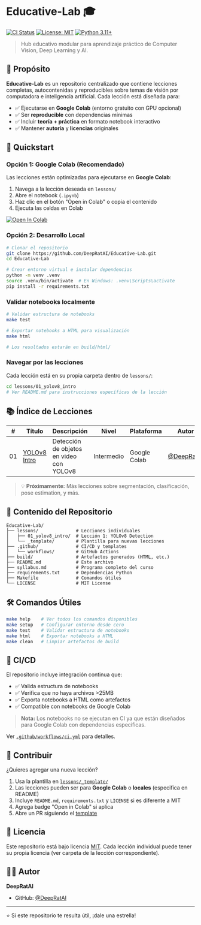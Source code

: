 # Educative-Lab 🎓

[![CI Status](https://github.com/DeepRatAI/Educative-Lab/actions/workflows/ci.yml/badge.svg)](https://github.com/DeepRatAI/Educative-Lab/actions/workflows/ci.yml)
[![License: MIT](https://img.shields.io/badge/License-MIT-yellow.svg)](https://opensource.org/licenses/MIT)
[![Python 3.11+](https://img.shields.io/badge/python-3.11+-blue.svg)](https://www.python.org/downloads/)

> Hub educativo modular para aprendizaje práctico de Computer Vision, Deep Learning y AI.

## 🎯 Propósito

**Educative-Lab** es un repositorio centralizado que contiene lecciones completas, autocontenidas y reproducibles sobre temas de visión por computadora e inteligencia artificial. Cada lección está diseñada para:

- ✅ Ejecutarse en **Google Colab** (entorno gratuito con GPU opcional)
- ✅ Ser **reproducible** con dependencias mínimas
- ✅ Incluir **teoría + práctica** en formato notebook interactivo
- ✅ Mantener **autoría** y **licencias** originales

## 🚀 Quickstart

### Opción 1: Google Colab (Recomendado)

Las lecciones están optimizadas para ejecutarse en **Google Colab**:

1. Navega a la lección deseada en `lessons/`
2. Abre el notebook (`.ipynb`)
3. Haz clic en el botón "Open in Colab" o copia el contenido
4. Ejecuta las celdas en Colab

[![Open In Colab](https://colab.research.google.com/assets/colab-badge.svg)](https://colab.research.google.com/github/DeepRatAI/Educative-Lab/blob/main/lessons/01_yolov8_intro/Yolov8_Detector.ipynb)

### Opción 2: Desarrollo Local

```bash
# Clonar el repositorio
git clone https://github.com/DeepRatAI/Educative-Lab.git
cd Educative-Lab

# Crear entorno virtual e instalar dependencias
python -m venv .venv
source .venv/bin/activate  # En Windows: .venv\Scripts\activate
pip install -r requirements.txt
```

### Validar notebooks localmente

```bash
# Validar estructura de notebooks
make test

# Exportar notebooks a HTML para visualización
make html

# Los resultados estarán en build/html/
```

### Navegar por las lecciones

Cada lección está en su propia carpeta dentro de `lessons/`:

```bash
cd lessons/01_yolov8_intro
# Ver README.md para instrucciones específicas de la lección
```

## 📚 Índice de Lecciones

| #   | Título                                   | Descripción                              | Nivel      | Plataforma    | Autor                                      |
| --- | ---------------------------------------- | ---------------------------------------- | ---------- | ------------- | ------------------------------------------ |
| 01  | [YOLOv8 Intro](lessons/01_yolov8_intro/) | Detección de objetos en video con YOLOv8 | Intermedio | Google Colab  | [@DeepRatAI](https://github.com/DeepRatAI) |

> 💡 **Próximamente:** Más lecciones sobre segmentación, clasificación, pose estimation, y más.

## 📖 Contenido del Repositorio

```
Educative-Lab/
├── lessons/              # Lecciones individuales
│   ├── 01_yolov8_intro/  # Lección 1: YOLOv8 Detection
│   └── _template/        # Plantilla para nuevas lecciones
├── .github/              # CI/CD y templates
│   └── workflows/        # GitHub Actions
├── build/                # Artefactos generados (HTML, etc.)
├── README.md             # Este archivo
├── syllabus.md           # Programa completo del curso
├── requirements.txt      # Dependencias Python
├── Makefile              # Comandos útiles
└── LICENSE               # MIT License
```

## 🛠️ Comandos Útiles

```bash
make help    # Ver todos los comandos disponibles
make setup   # Configurar entorno desde cero
make test    # Validar estructura de notebooks
make html    # Exportar notebooks a HTML
make clean   # Limpiar artefactos de build
```

## 🧪 CI/CD

El repositorio incluye integración continua que:

- ✅ Valida estructura de notebooks
- ✅ Verifica que no haya archivos >25MB
- ✅ Exporta notebooks a HTML como artefactos
- ✅ Compatible con notebooks de Google Colab

> **Nota:** Los notebooks no se ejecutan en CI ya que están diseñados para Google Colab con dependencias específicas.

Ver [`.github/workflows/ci.yml`](.github/workflows/ci.yml) para detalles.

## 📝 Contribuir

¿Quieres agregar una nueva lección?

1. Usa la plantilla en [`lessons/_template/`](lessons/_template/)
2. Las lecciones pueden ser para **Google Colab** o **locales** (especifica en README)
3. Incluye `README.md`, `requirements.txt` y `LICENSE` si es diferente a MIT
4. Agrega badge "Open in Colab" si aplica
5. Abre un PR siguiendo el [template](.github/PULL_REQUEST_TEMPLATE.md)

## 📄 Licencia

Este repositorio está bajo licencia [MIT](LICENSE). Cada lección individual puede tener su propia licencia (ver carpeta de la lección correspondiente).

## 👨‍💻 Autor

**DeepRatAI**

- GitHub: [@DeepRatAI](https://github.com/DeepRatAI)

---

⭐ Si este repositorio te resulta útil, ¡dale una estrella!
